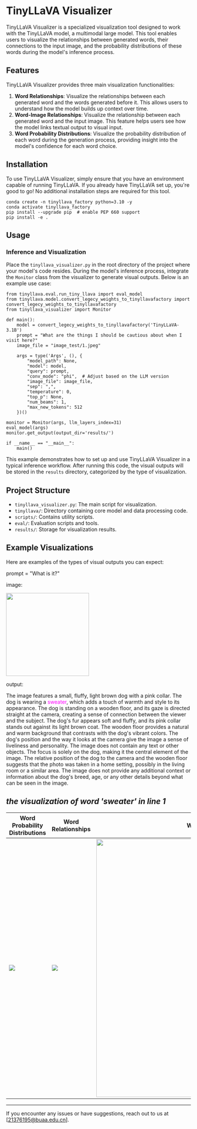 # TinyLLaVA Visualizer

TinyLLaVA Visualizer is a specialized visualization tool designed to work with the TinyLLaVA model, a multimodal large model. This tool enables users to visualize the relationships between generated words, their connections to the input image, and the probability distributions of these words during the model's inference process.

## Features

TinyLLaVA Visualizer provides three main visualization functionalities:

1. **Word Relationships**: Visualize the relationships between each generated word and the words generated before it. This allows users to understand how the model builds up context over time.
2. **Word-Image Relationships**: Visualize the relationship between each generated word and the input image. This feature helps users see how the model links textual output to visual input.
3. **Word Probability Distributions**: Visualize the probability distribution of each word during the generation process, providing insight into the model's confidence for each word choice.

## Installation

To use TinyLLaVA Visualizer, simply ensure that you have an environment capable of running TinyLLaVA. If you already have TinyLLaVA set up, you're good to go! No additional installation steps are required for this tool.

```
conda create -n tinyllava_factory python=3.10 -y
conda activate tinyllava_factory
pip install --upgrade pip  # enable PEP 660 support
pip install -e .
```

## Usage

### Inference and Visualization

Place the `tinyllava_visualizer.py` in the root directory of the project where your model's code resides. During the model's inference process, integrate the `Monitor` class from the visualizer to generate visual outputs. Below is an example use case:

```
from tinyllava.eval.run_tiny_llava import eval_model
from tinyllava.model.convert_legecy_weights_to_tinyllavafactory import convert_legecy_weights_to_tinyllavafactory
from tinyllava_visualizer import Monitor

def main():
    model = convert_legecy_weights_to_tinyllavafactory('TinyLLaVA-3.1B')
    prompt = "What are the things I should be cautious about when I visit here?"
    image_file = "image_test/1.jpeg"

    args = type('Args', (), {
        "model_path": None,
        "model": model,
        "query": prompt,
        "conv_mode": "phi",  # Adjust based on the LLM version
        "image_file": image_file,
        "sep": ",",
        "temperature": 0,
        "top_p": None,
        "num_beams": 1,
        "max_new_tokens": 512
    })()

monitor = Monitor(args, llm_layers_index=31)
eval_model(args)
monitor.get_output(output_dir='results/')

if __name__ == "__main__":
    main()
```

This example demonstrates how to set up and use TinyLLaVA Visualizer in a typical inference workflow. After running this code, the visual outputs will be stored in the `results` directory, categorized by the type of visualization. 

## Project Structure

- `tinyllava_visualizer.py`: The main script for visualization.
- `tinyllava/`: Directory containing core model and data processing code.
- `scripts/`: Contains utility scripts.
- `eval/`: Evaluation scripts and tools.
- `results/`: Storage for visualization results.

## Example Visualizations

Here are examples of the types of visual outputs you can expect:

prompt = "What is it?"

image:

<img title="" src="https://raw.githubusercontent.com/lingcco/TinyLLaVA_Factory/tinyllava_visualizer/demo/demo_picture.webp" alt="" width="226">

output:

The image features a small, fluffy, light brown dog with a pink collar. The dog is wearing a <font color=Fuchsia>sweater</font>, which adds a touch of warmth and style to its appearance. The dog is standing on a wooden floor, and its gaze is directed straight at the camera, creating a sense of connection between the viewer and the subject. The dog's fur appears soft and fluffy, and its pink collar stands out against its light brown coat. The wooden floor provides a natural and warm background that contrasts with the dog's vibrant colors. The dog's position and the way it looks at the camera give the image a sense of liveliness and personality. The image does not contain any text or other objects. The focus is solely on the dog, making it the central element of the image. The relative position of the dog to the camera and the wooden floor suggests that the photo was taken in a home setting, possibly in the living room or a similar area. The image does not provide any additional context or information about the dog's breed, age, or any other details beyond what can be seen in the image.

## *the visualization of word 'sweater' in line 1*

| Word Probability Distributions                                                                                                    | Word Relationships                                                                                                  | Word-Image Relationships                                                                                                                                     |
| --------------------------------------------------------------------------------------------------------------------------------- | ------------------------------------------------------------------------------------------------------------------- | ------------------------------------------------------------------------------------------------------------------------------------------------------------ |
| ![](https://raw.githubusercontent.com/lingcco/TinyLLaVA_Factory/tinyllava_visualizer/demo/Word%20Probability%20Distributions.png) | ![](https://raw.githubusercontent.com/lingcco/TinyLLaVA_Factory/tinyllava_visualizer/demo/Word%20Relationships.png) | <img src="https://raw.githubusercontent.com/lingcco/TinyLLaVA_Factory/tinyllava_visualizer/demo/Word-Image%20Relationships.png" title="" alt="" width="703"> |

---

If you encounter any issues or have suggestions, reach out to us at [21376195@buaa.edu.cn].
